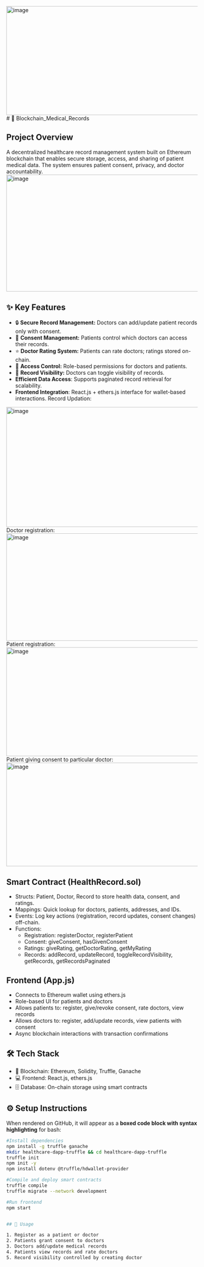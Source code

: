 <img width="590" height="287" alt="image" src="https://github.com/user-attachments/assets/aef2ffe2-e48e-404a-b491-5a1f8eb04777" /># 🏥 Blockchain_Medical_Records
## Project Overview
A decentralized healthcare record management system built on Ethereum blockchain that enables secure storage, access, and sharing of patient medical data. The system ensures patient consent, privacy, and doctor accountability.
<img width="620" height="308" alt="image" src="https://github.com/user-attachments/assets/9166be04-d663-4f06-a353-4d65bddeea52" />

## ✨ Key Features
- 🔒 **Secure Record Management:** Doctors can add/update patient records only with consent.
- 📝 **Consent Management:** Patients control which doctors can access their records.
- ⭐ **Doctor Rating System:** Patients can rate doctors; ratings stored on-chain.
- 👥 **Access Control:** Role-based permissions for doctors and patients.
- 👀 **Record Visibility:** Doctors can toggle visibility of records.
- **Efficient Data Access**: Supports paginated record retrieval for scalability.
- **Frontend Integration**: React.js + ethers.js interface for wallet-based interactions.
Record Updation:
<img width="590" height="316" alt="image" src="https://github.com/user-attachments/assets/5d8a0275-7ac6-45ac-8a24-3f56e71cec03" />
Doctor registration:
<img width="580" height="283" alt="image" src="https://github.com/user-attachments/assets/9ddc6e43-a88b-4ebe-aed3-ca598881c1f0" />
Patient registration:
<img width="590" height="287" alt="image" src="https://github.com/user-attachments/assets/9793476c-d098-463f-ad4f-88bb36737eb8" />
Patient giving consent to particular doctor:
<img width="578" height="273" alt="image" src="https://github.com/user-attachments/assets/d501f86a-11d7-4e2a-9bbc-f84237e5bf83" />

## Smart Contract (HealthRecord.sol)
- Structs: Patient, Doctor, Record to store health data, consent, and ratings.
- Mappings: Quick lookup for doctors, patients, addresses, and IDs.
- Events: Log key actions (registration, record updates, consent changes) off-chain.
- Functions:
   - Registration: registerDoctor, registerPatient
   - Consent: giveConsent, hasGivenConsent
   - Ratings: giveRating, getDoctorRating, getMyRating
   - Records: addRecord, updateRecord, toggleRecordVisibility, getRecords, getRecordsPaginated

## Frontend (App.js)
- Connects to Ethereum wallet using ethers.js
- Role-based UI for patients and doctors
- Allows patients to: register, give/revoke consent, rate doctors, view records
- Allows doctors to: register, add/update records, view patients with consent
- Async blockchain interactions with transaction confirmations

## 🛠️ Tech Stack
- 🧩 Blockchain: Ethereum, Solidity, Truffle, Ganache
- 💻 Frontend: React.js, ethers.js
- 🗄️ Database: On-chain storage using smart contracts


## ⚙️ Setup Instructions

When rendered on GitHub, it will appear as a **boxed code block with syntax highlighting** for bash:

```bash
#Install dependencies
npm install -g truffle ganache
mkdir healthcare-dapp-truffle && cd healthcare-dapp-truffle
truffle init
npm init -y
npm install dotenv @truffle/hdwallet-provider

#Compile and deploy smart contracts
truffle compile
truffle migrate --network development

#Run frontend
npm start


## 🚀 Usage

1. Register as a patient or doctor
2. Patients grant consent to doctors
3. Doctors add/update medical records
4. Patients view records and rate doctors
5. Record visibility controlled by creating doctor
